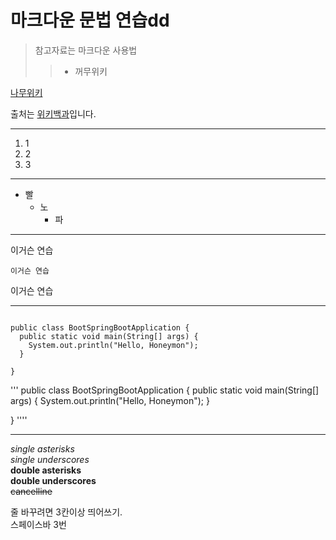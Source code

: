 마크다운 문법 연습dd
=================
> 참고자료는 마크다운 사용법
>> + 꺼무위키

[나무위키](https://namu.wiki/w/나무위키:대문)

출처는 [위키백과][wiki]입니다.

[wiki]: http://en.wikipedia.org/wiki/Markdown#Syntax_examples


***


1. 1
2. 2
3. 3

***

* 빨
    * 노
        * 파

***

이거슨 연습

    이거슨 연습

이거슨 연습

***

<pre>
<code>
public class BootSpringBootApplication {
  public static void main(String[] args) {
    System.out.println("Hello, Honeymon");
  }

}
</code></pre>

'''
public class BootSpringBootApplication {
  public static void main(String[] args) {
    System.out.println("Hello, Honeymon");
  }

}
''''

***

*single asterisks*   
_single underscores_   
**double asterisks**   
__double underscores__   
~~cancelline~~   


줄 바꾸려면 3칸이상 띄어쓰기.   
스페이스바 3번
